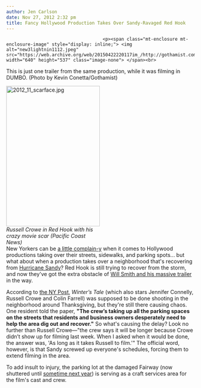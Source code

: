 ```yaml
---
author: Jen Carlson
date: Nov 27, 2012 2:32 pm
title: Fancy Hollywood Production Takes Over Sandy-Ravaged Red Hook
---
```


	
										<p><span class="mt-enclosure mt-enclosure-image" style="display: inline;"> <img alt="new3lightnin1112.jpeg" src="https://web.archive.org/web/20150422220117im_/http://gothamist.com/attachments/arts_jen/new3lightnin1112.jpeg" width="640" height="537" class="image-none"> </span><br>
<span class="photo_caption">This is just one trailer from the same production, while it was filming in DUMBO. (Photo by Kevin Conetta/Gothamist)</span></p>

<p><span class="mt-enclosure mt-enclosure-image" style="display: inline;"> </span></p><div class="image-right"> <img alt="2012_11_scarface.jpg" src="https://web.archive.org/web/20150422220117im_/http://gothamist.com/attachments/jen/2012_11_scarface.jpg" width="250" height="375"> <br> <i style=" width:250px; ;display:block"> Russell Crowe in Red Hook with his crazy movie scar (Pacific Coast News)</i></div> New Yorkers can be <a href="https://web.archive.org/web/20150422220117/http://gothamist.com/2012/01/16/more_new_yorkers_complaining_about.php">a little complain-y</a> when it comes to Hollywood productions taking over their streets, sidewalks, and parking spots... but what about when a production takes over a neighborhood that&apos;s recovering from <a href="https://web.archive.org/web/20150422220117/http://gothamist.com/tags/hurricanesandy">Hurricane Sandy</a>? Red Hook is still trying to recover from the storm, and now they&apos;ve got the extra obstacle of <a href="https://web.archive.org/web/20150422220117/http://gothamist.com/2012/11/15/trailer_1.php#photo-1">Will Smith and his massive trailer</a> in the way. <p></p>

<p>According to <a href="https://web.archive.org/web/20150422220117/http://www.nypost.com/p/pagesix/crowe_tale_of_klyn_woe_JNqQ0FTm4kxV8ijh7gGeuM">the NY Post</a>, <em>Winter&#x2019;s Tale</em> (which also stars Jennifer Connelly, Russell Crowe and Colin Farrell) was supposed to be done shooting in the neighborhood around Thanksgiving, but they&apos;re still there causing chaos. One resident told the paper, <strong>&quot;The crew&#x2019;s taking up all the parking spaces on the streets that residents and business owners desperately need to help the area dig out and recover.&quot;</strong> So what&apos;s causing the delay? Look no further than Russell Crowe&#x2014;&quot;the crew says it will be longer because Crowe didn&#x2019;t show up for filming last week. When I asked when it would be done, the answer was, &apos;As long as it takes Russell to film.&apos;&quot; The official word, however, is that Sandy screwed up everyone&apos;s schedules, forcing them to extend filming in the area.</p>

<p>To add insult to injury, the parking lot at the damaged Fairway (now shuttered until <a href="https://web.archive.org/web/20150422220117/http://gothamist.com/2012/11/09/red_hook_fairway_wont_reopen_until.php">sometime next year</a>) is serving as a craft services area for the film&apos;s cast and crew.</p>					
										
									
				